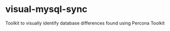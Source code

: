 visual-mysql-sync
=================

Toolkit to visually identify database differences found using Percona Toolkit